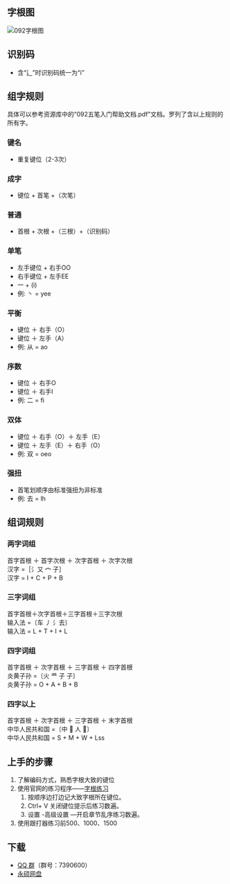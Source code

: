 <script setup>

</script>

## 字根图
![092字根图](/092-code/kbd.webp)

## 识别码
- 含“辶”时识别码统一为“i”

## 组字规则
具体可以参考资源库中的“092五笔入门帮助文档.pdf”文档。罗列了含以上规则的所有字。
### 键名
- 重复键位（2-3次）
### 成字
- 键位 + 首笔 +（次笔）
### 普通
- 首根 + 次根 +（三根）+（识别码）
### 单笔
- 左手键位 + 右手OO
- 右手键位 + 左手EE
- 一 + (i)
- 例: 丶 = yee
### 平衡
- 键位 ＋ 右手（O） 
- 键位 ＋ 左手（A）
- 例: 从 = ao
### 序数
- 键位 ＋ 右手O 
- 键位 ＋ 右手I
- 例: 二 = fi
### 双体
- 键位 ＋ 右手（O）＋ 左手（E）
- 键位 ＋ 左手（E）＋ 右手（O）
- 例: 双 = oeo
### 强扭
- 首笔划顺序由标准强扭为非标准
- 例: 去 = lh

## 组词规则
### 两字词组
首字首根 ＋ 首字次根 ＋ 次字首根 ＋ 次字次根  
汉字 =［氵又 宀 子］  
汉字 = I + C + P + B

### 三字词组
首字首根＋次字首根＋三字首根＋三字次根  
输入法 =〔车 丿 氵去〕  
输入法 = L + T + I + L

### 四字词组
首字首根 ＋ 次字首根 ＋ 三字首根 ＋ 四字首根  
炎黄子孙 =〔火 龷 子 子〕  
炎黄子孙 = O + A + B + B

### 四字以上
首字首根 ＋ 次字首根 ＋ 三字首根 ＋ 末字首根  
中华人民共和国 =〔中 􀠇 人 􀜠〕  
中华人民共和国 = S + M + W + Lss

## 上手的步骤
1. 了解编码方式，熟悉字根大致的键位
2. 使用官网的练习程序——[字根练习](https://092wb.github.io/092wb-typing/)
   1. 按顺序边打边记大致字根所在键位。
   2. Ctrl+ V 关闭键位提示后练习数遍。
   3. 设置 -高级设置 —开启章节乱序练习数遍。
3. 使用跟打器练习前500、1000、1500

## 下载
- [ QQ 群](https://qm.qq.com/q/qM1gFs3acE)（群号：7390600）
- [永硕网盘](http://092wb.ysepan.com/)
